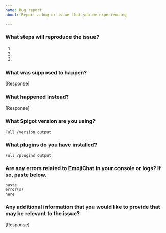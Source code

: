 ```yaml
---
name: Bug report
about: Report a bug or issue that you're experiencing

---
```


### What steps will reproduce the issue?  
1. 
2. 
3. 

### What was supposed to happen?  
[Response]

### What happened instead?  
[Response]

### What Spigot version are you using?  
```Full /version output```

### What plugins do you have installed?  
```Full /plugins output```

### Are any errors related to EmojiChat in your console or logs? If so, paste below.  
```
paste
error(s)
here
```
### Any additional information that you would like to provide that may be relevant to the issue?  
[Response]

